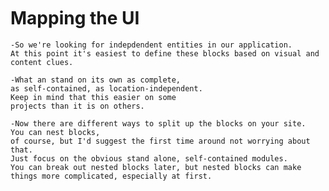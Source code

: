 <br><br><br><br><br>


#  Mapping the UI


<aside data-markdown class="notes">

    -So we're looking for indepdendent entities in our application.
    At this point it's easiest to define these blocks based on visual and content clues.

    -What an stand on its own as complete,
    as self-contained, as location-independent.
    Keep in mind that this easier on some
    projects than it is on others.

    -Now there are different ways to split up the blocks on your site.  You can nest blocks,
    of course, but I'd suggest the first time around not worrying about that.
    Just focus on the obvious stand alone, self-contained modules.
    You can break out nested blocks later, but nested blocks can make things more complicated, especially at first.

</aside>
